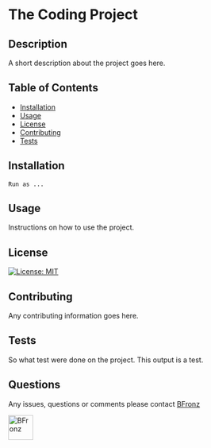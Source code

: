 # The Coding Project


## Description
A short description about the project goes here.

## Table of Contents
- [Installation](#installation)
- [Usage](#usage)
- [License](#license)
- [Contributing](#contributing)
- [Tests](#tests)

## Installation 
```Run as ...```

## Usage 
Instructions on how to use the project.

## License 
[![License: MIT](https://img.shields.io/badge/License-MIT-yellow.svg)](https://opensource.org/licenses/MIT)

## Contributing 
Any contributing information goes here.

## Tests 
So what test were done on the project. This output is a test.

## Questions 
Any issues, questions or comments please contact <a href="mailto:bfronz1960@me.com">BFronz</a> 

<img src="https://avatars1.githubusercontent.com/u/29105530?v=4" alt="BFronz" width='50px' height='50px'>
